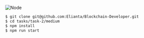 ![Node](https://img.shields.io/badge/node->=16.0.x-brightgreen.svg)

```bash
$ git clone git@github.com:Elianta/Blockchain-Developer.git
$ cd tasks/task-2/medium
$ npm install
$ npm run start
```
